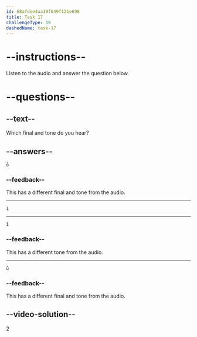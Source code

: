 ```yaml
---
id: 68afdee4aa10f649f12be698
title: Task 17
challengeType: 19
dashedName: task-17
---
```


<!-- (Audio) A: í -->

# --instructions--

Listen to the audio and answer the question below.

# --questions--

## --text--

Which final and tone do you hear?

## --answers--

`ō`

### --feedback--

This has a different final and tone from the audio.

---

`í`

---

`ǐ`

### --feedback--

This has a different tone from the audio.

---

`ǜ`

### --feedback--

This has a different final and tone from the audio.

## --video-solution--

2
